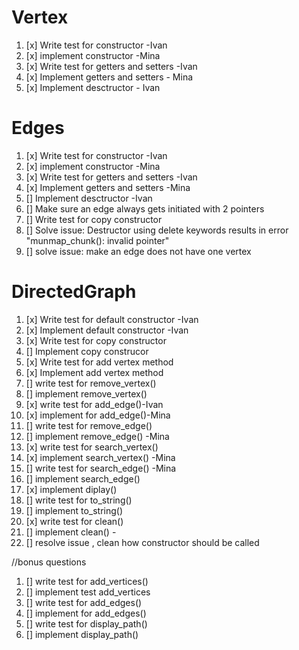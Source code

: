 
# Vertex
1. [x] Write test for constructor -Ivan
2. [x] implement constructor -Mina
3. [x] Write test for getters and setters -Ivan
4. [x] Implement getters and setters - Mina
5. [x] Implement desctructor - Ivan

# Edges
1. [x] Write test for constructor -Ivan
2. [x] implement constructor -Mina
3. [x] Write test for getters and setters -Ivan
4. [x] Implement getters and setters -Mina
5. [] Implement desctructor -Ivan
6. [] Make sure an edge always gets initiated with 2 pointers
7. [] Write test for copy constructor
8. [] Solve issue: Destructor using delete keywords results in error "munmap_chunk(): invalid pointer"
9. [] solve issue: make an edge does not have one vertex

# DirectedGraph
1.  [x] Write test for default constructor -Ivan
3.  [x] Implement default constructor -Ivan 
4.  [x] Write test for copy constructor
5.  [] Implement copy construcor
6.  [x] Write test for add vertex method
7.  [x] Implement add vertex method
8.  [] write test for remove_vertex()
9.  [] implement remove_vertex()
10. [x] write test for add_edge()-Ivan
11. [x] implement for add_edge()-Mina
12. [] write test for remove_edge()
13. [] implement remove_edge() -Mina
14. [x] write test for search_vertex()
15. [x] implement search_vertex() -Mina
16. [] write test for search_edge() -Mina
17. [] implement search_edge()
18. [x] implement diplay()
19. [] write test for to_string()
20. [] implement to_string()
21. [x] write test for clean()
22. [] implement clean() -
23. [] resolve issue , clean how constructor should be called


//bonus questions
1. [] write test for add_vertices()
2. [] implement test add_vertices
3.  [] write test for add_edges()
4. [] implement for add_edges()
5.  [] write test for display_path()
6. [] implement display_path()
